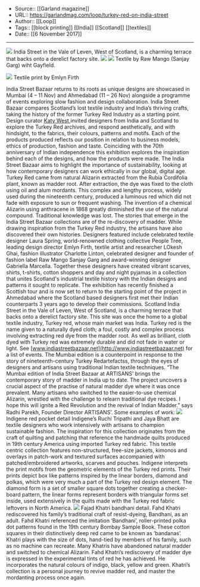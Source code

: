 ﻿
  * Source:: [[Garland magazine]]
  * URL:: https://garlandmag.com/loop/turkey-red-on-india-street
  * Author:: [[Loop]]
  * Tags:: [[block printing]] [[India]] [[Scotland]] [[textiles]]
  * Date:: [[6 November 2017]]


* * *
[![](https://garlandmag.com/wp-content/uploads/2017/11/India-Street-in-the-Vale-of-Leven-West-of-Scotland-is-a-charming-terrace-that-backs-onto-a-derelict-factory-site.jpg)](https://garlandmag.com/wp-content/uploads/2017/11/India-Street-in-the-Vale-of-Leven-West-of-Scotland-is-a-charming-terrace-that-backs-onto-a-derelict-factory-site.jpg)
     India Street in the Vale of Leven, West of Scotland, is a charming terrace that backs onto a derelict factory site.
[![](https://garlandmag.com/wp-content/uploads/2017/11/DSC_0090-1024x683.jpg)](https://garlandmag.com/wp-content/uploads/2017/11/DSC_0090.jpg)
[![](https://garlandmag.com/wp-content/uploads/2017/11/Raw-mango_Gayfield.jpg)](https://garlandmag.com/wp-content/uploads/2017/11/Raw-mango_Gayfield.jpg)
     Textile by Raw Mango (Sanjay Garg) wiht Gayfield.
  

[![](https://garlandmag.com/wp-content/uploads/2017/11/Emlyn_gayfield.jpg)](https://garlandmag.com/wp-content/uploads/2017/11/Emlyn_gayfield.jpg)
     Textile print by Emlyn Firth
  

India Street Bazaar returns to its roots as unique designs are showcased in Mumbai (4 – 11 Nov) and Ahmedabad (11 – 26 Nov) alongside a programme of events exploring slow fashion and design collaboration. India Street Bazaar compares Scotland’s lost textile industry and India’s thriving crafts, taking the history of the former Turkey Red Industry as a starting point. Design curator [Katy West ](http://www.katywest.co.uk)invited designers from India and Scotland to explore the Turkey Red archives, and respond aesthetically, and with hindsight, to the fabrics, their colours, patterns and motifs. Each of the products produced reflects our position in relation to business models, ethics of production, fashion and taste.
Coinciding with the 70th anniversary of Indian independence this exhibition explores the inspiration behind each of the designs, and how the products were made. The India Street Bazaar aims to highlight the importance of sustainability, looking at how contemporary designers can work ethically in our global, digital age.
Turkey Red came from natural Alizarin extracted from the Rubia Cordifolia plant, known as madder root. After extraction, the dye was fixed to the cloth using oil and alum mordants. This complex and lengthy process, widely used during the nineteenth century, produced a luminous red which did not fade with exposure to sun or frequent washing. The invention of a chemical Alizarin using anthracene in 1868 greatly diminished the use of the natural compound. Traditional knowledge was lost. The stories that emerge in the India Street Bazaar collections are of the re-discovery of madder.
While drawing inspiration from the Turkey Red industry, the artisans have also discovered their own histories. Designers featured include celebrated textile designer Laura Spring, world-renowned clothing collective People Tree, leading design director Emlyn Firth, textile artist and researcher LOkesh Ghai, fashion illustrator Charlotte Linton, celebrated designer and founder of fashion label Raw Mango Sanjay Garg and award-winning designer Gabriella Marcella. Together these designers have created vibrant scarves, shirts, t-shirts, cotton shoppers and day and night pyjamas in a collection that unites Scotland's industrial textile history with the Indian designs and patterns it sought to replicate.
The exhibition has recently finished a Scottish tour and is now set to return to the starting point of the project in Ahmedabad where the Scotland based designers first met their Indian counterparts 3 years ago to develop their commissions. Scotland India Street in the Vale of Leven, West of Scotland, is a charming terrace that backs onto a derelict factory site. This site was once the home to a global textile industry, Turkey red, whose main market was India. Turkey red is the name given to a naturally dyed cloth; a foul, costly and complex process involving extracting red dye from the madder root. As well as brilliant, cloth dyed with Turkey red was extremely durable and did not fade in water or light. See [www.indiastreetbazaar.net](http://www.indiastreetbazaar.net) for a list of events. 
The Mumbai edition is a counterpoint in response to the story of nineteenth-century Turkey Redartefactss, through the eyes of designers and artisans using traditional Indian textile techniques. “The Mumbai edition of India Street Bazaar at ARTISANS' brings the contemporary story of madder in India up to date. The project uncovers a crucial aspect of the practise of natural madder dye where it was once prevalent. Many artisans who switched to the easier-to-use chemical Alizarin, wrestled with the challenge to relearn traditional dye recipes. I hope this will ignite a Red Revolution and the revival of Indian Madder.” says Radhi Parekh, Founder Director ARTISANS’.
Some examples of work:
[![](https://garlandmag.com/wp-content/uploads/2017/11/INDIGENE_RED_CQJ_POCKET_DETAIL.jpg)](https://garlandmag.com/wp-content/uploads/2017/11/INDIGENE_RED_CQJ_POCKET_DETAIL.jpg)
Indigene red pocket detail
Indigene’s Ruchi Tripathi and Jaya Bhatt are textile designers who work intensively with artisans to champion sustainable fashion. The inspiration for this collection originates from the craft of quilting and patching that reference the handmade quilts produced in 19th century America using imported Turkey red fabric. This textile centric collection features non-structured, free-size jackets, kimonos and overlays in patch-work and textured surfaces accompanied with patched/embroidered artworks, scarves and pouches. Indigene interprets the print motifs from the geometric elements of the Turkey red prints. Their prints depict box like patterns inspired by the linear borders, diamond and polkas, which were very much a part of the Turkey red design element. The diamond form is a set of smaller square dots together creating a checker-board pattern, the linear forms represent borders with triangular forms set inside, used extensively in the quilts made with the Turkey red fabric leftovers in North America.
[![](https://garlandmag.com/wp-content/uploads/2017/11/FAHAD_KHATRI_3_DETAIL-1.jpg)](https://garlandmag.com/wp-content/uploads/2017/11/FAHAD_KHATRI_3_DETAIL-1.jpg)
Fajad Khatri bandhani detail.
Fahd Khatri rediscovered his family’s traditional craft of resist-dyeing, Bandhani, as an adult. Fahd Khatri referenced the imitation ‘Bandhani’, roller-printed polka dot patterns found in the 19th century Bombay Sample Book. These cotton squares in their distinctively deep red came to be known as ‘bandanas’. Khatri plays with the size of dots, hand-tied by members of his family, such as no machine can recreate. Many Khatris have abandoned natural madder and switched to chemical Alizarin. Fahd Khatri’s rediscovery of madder dye is expressed in the experimental tints of red he has achieved. He incorporates the natural colours of indigo, black, yellow and green. Khatri’s collection is a personal journey to revive madder red, and master the mordanting process once again. 
 
